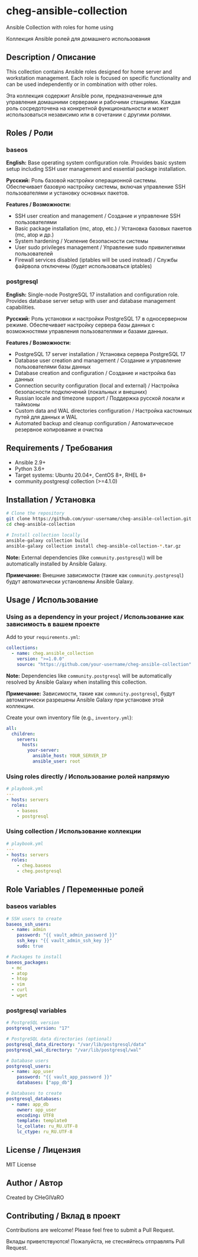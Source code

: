 # cheg-ansible-collection

Ansible Collection with roles for home using

Коллекция Ansible ролей для домашнего использования

## Description / Описание

This collection contains Ansible roles designed for home server and workstation management. Each role is focused on specific functionality and can be used independently or in combination with other roles.

Эта коллекция содержит Ansible роли, предназначенные для управления домашними серверами и рабочими станциями. Каждая роль сосредоточена на конкретной функциональности и может использоваться независимо или в сочетании с другими ролями.

## Roles / Роли

### baseos

**English:**
Base operating system configuration role. Provides basic system setup including SSH user management and essential package installation.

**Русский:**
Роль базовой настройки операционной системы. Обеспечивает базовую настройку системы, включая управление SSH пользователями и установку основных пакетов.

**Features / Возможности:**
- SSH user creation and management / Создание и управление SSH пользователями
- Basic package installation (mc, atop, etc.) / Установка базовых пакетов (mc, atop и др.)
- System hardening / Усиление безопасности системы
- User sudo privileges management / Управление sudo привилегиями пользователей
- Firewall services disabled (iptables will be used instead) / Службы файрвола отключены (будет использоваться iptables)

### postgresql

**English:**
Single-node PostgreSQL 17 installation and configuration role. Provides database server setup with user and database management capabilities.

**Русский:**
Роль установки и настройки PostgreSQL 17 в односерверном режиме. Обеспечивает настройку сервера базы данных с возможностями управления пользователями и базами данных.

**Features / Возможности:**
- PostgreSQL 17 server installation / Установка сервера PostgreSQL 17
- Database user creation and management / Создание и управление пользователями базы данных
- Database creation and configuration / Создание и настройка баз данных
- Connection security configuration (local and external) / Настройка безопасности подключений (локальных и внешних)
- Russian locale and timezone support / Поддержка русской локали и таймзоны
- Custom data and WAL directories configuration / Настройка кастомных путей для данных и WAL
- Automated backup and cleanup configuration / Автоматическое резервное копирование и очистка

## Requirements / Требования

- Ansible 2.9+
- Python 3.6+
- Target systems: Ubuntu 20.04+, CentOS 8+, RHEL 8+
- community.postgresql collection (>=4.1.0)

## Installation / Установка

```bash
# Clone the repository
git clone https://github.com/your-username/cheg-ansible-collection.git
cd cheg-ansible-collection

# Install collection locally
ansible-galaxy collection build
ansible-galaxy collection install cheg-ansible-collection-*.tar.gz
```

**Note:** External dependencies (like `community.postgresql`) will be automatically installed by Ansible Galaxy.

**Примечание:** Внешние зависимости (такие как `community.postgresql`) будут автоматически установлены Ansible Galaxy.

## Usage / Использование

### Using as a dependency in your project / Использование как зависимость в вашем проекте

Add to your `requirements.yml`:
```yaml
collections:
  - name: cheg.ansible_collection
    version: ">=1.0.0"
    source: "https://github.com/your-username/cheg-ansible-collection"
```

**Note:** Dependencies like `community.postgresql` will be automatically resolved by Ansible Galaxy when installing this collection.

**Примечание:** Зависимости, такие как `community.postgresql`, будут автоматически разрешены Ansible Galaxy при установке этой коллекции.

Create your own inventory file (e.g., `inventory.yml`):
```yaml
all:
  children:
    servers:
      hosts:
        your-server:
          ansible_host: YOUR_SERVER_IP
          ansible_user: root
```

### Using roles directly / Использование ролей напрямую

```yaml
# playbook.yml
---
- hosts: servers
  roles:
    - baseos
    - postgresql
```

### Using collection / Использование коллекции

```yaml
# playbook.yml
---
- hosts: servers
  roles:
    - cheg.baseos
    - cheg.postgresql
```

## Role Variables / Переменные ролей

### baseos variables

```yaml
# SSH users to create
baseos_ssh_users:
  - name: admin
    password: "{{ vault_admin_password }}"
    ssh_key: "{{ vault_admin_ssh_key }}"
    sudo: true

# Packages to install
baseos_packages:
  - mc
  - atop
  - htop
  - vim
  - curl
  - wget
```

### postgresql variables

```yaml
# PostgreSQL version
postgresql_version: "17"

# PostgreSQL data directories (optional)
postgresql_data_directory: "/var/lib/postgresql/data"
postgresql_wal_directory: "/var/lib/postgresql/wal"

# Database users
postgresql_users:
  - name: app_user
    password: "{{ vault_app_password }}"
    databases: ["app_db"]

# Databases to create
postgresql_databases:
  - name: app_db
    owner: app_user
    encoding: UTF8
    template: template0
    lc_collate: ru_RU.UTF-8
    lc_ctype: ru_RU.UTF-8
```

## License / Лицензия

MIT License

## Author / Автор

Created by CHeGIVaRO

## Contributing / Вклад в проект

Contributions are welcome! Please feel free to submit a Pull Request.

Вклады приветствуются! Пожалуйста, не стесняйтесь отправлять Pull Request.
